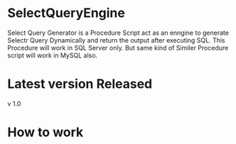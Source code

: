 # SelectQueryEngine
Select Query Generator is a Procedure Script act as an enngine to generate Selectr Query Dynamically and return the output after executing SQL. This Procedure will work in SQL Server only. But same kind of Similer Procedure script will work in MySQL also.
  
# Latest version Released
v 1.0

# How to work
